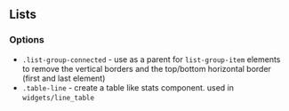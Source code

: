 ## Lists

### Options

* `.list-group-connected` - use as a parent for `list-group-item` elements to remove the vertical borders and the top/bottom horizontal border (first and last element)
* `.table-line` - create a table like stats component. used in `widgets/line_table`
